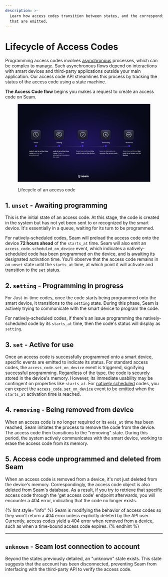 ```yaml
---
description: >-
  Learn how access codes transition between states, and the corresponding events
  that are emitted.
---
```


# Lifecycle of Access Codes

Programming access codes involves [asynchronous](https://en.wikipedia.org/wiki/Asynchronous\_system) processes, which can be complex to manage. Such asynchronous flows depend on interactions with smart devices and third-party applications outside your main application. Our access code API streamlines this process by tracking the status of the access code using a state machine.

**The Access Code flow** begins you makes a request to create an access code on Seam.

<figure><img src="../../../.gitbook/assets/state-sequence-for-access-codes-lifecycle-dark.png" alt=""><figcaption><p>Lifecycle of an access code</p></figcaption></figure>

## 1. `unset` - Awaiting programming

This is the initial state of an access code. At this stage, the code is created in the system but has not yet been sent to or recognized by the smart device. It's essentially in a queue, waiting for its turn to be programmed.

For natively-scheduled codes, Seam will preload the access code onto the device **72 hours ahead** of the `starts_at` time. Seam will also emit an `access_code.scheduled_on_device` event, which indicates a natively-scheduled code has been programmed on the device, and is awaiting its designated activation time. You'll observe that the access code remains in an `unset` state until the `starts_at` time, at which point it will activate and transition to the `set` status.

## 2. `setting` - Programming in progress

For Just-in-time codes, once the code starts being programmed onto the smart device, it transitions to the `setting` state. During this phase, Seam is actively trying to communicate with the smart device to program the code.

For natively-scheduled codes, if there's an issue programming the natively-scheduled code by its `starts_at` time, then the code's status will display as `setting`.

## 3. `set` - Active for use

Once an access code is successfully programmed onto a smart device, specific events are emitted to indicate its status. For standard access codes, the `access_code.set_on_device` event is triggered, signifying successful programming. Regardless of the type, the code is securely stored in the device's memory. However, its immediate usability may be contingent on properties like `starts_at`. For [natively scheduled](./#native-scheduling) codes, you can expect the `access_code.set_on_device` event to be emitted when the `starts_at` activation time is reached.

## 4. `removing` - Being removed from device

When an access code is no longer required or its `ends_at` time has been reached, Seam initiates the process to remove the code from the device. The access code then transitions to the "removing" state. During this period, the system actively communicates with the smart device, working to erase the access code from its memory.

## 5. Access code unprogrammed and deleted from Seam

When an access code is removed from a device, it's not just deleted from the device's memory. Correspondingly, the access code object is also deleted from Seam's database. As a result, if you try to retrieve that specific access code through the 'get access code' endpoint afterwards, you will encounter a 404 error, indicating that the code no longer exists.

{% hint style="info" %}
Seam is modifying the behavior of access codes so they won't return a 404 error unless explicitly deleted by the API user. Currently, access codes yield a 404 error when removed from a device, such as when a time-bound access code expires.
{% endhint %}

***

## `unknown` - Seam lost connection to account

Beyond the states previously detailed, an "unknown" state exists. This state suggests that the account has been disconnected, preventing Seam from interfacing with the third-party API to verify the access code.
